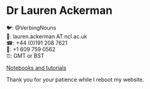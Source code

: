 # Dr Lauren Ackerman

🐦: @VerbingNouns<br/>
📧: lauren.ackerman AT ncl.ac.uk<br/>
☎: +44 (0)191 208 7621<br/>
📱: +1 609 759 0562<br/>
⏰: GMT or BST

[Notebooks and tutorials](https://verbingnouns.github.io/notebooks/)

Thank you for your patience while I reboot my website.
